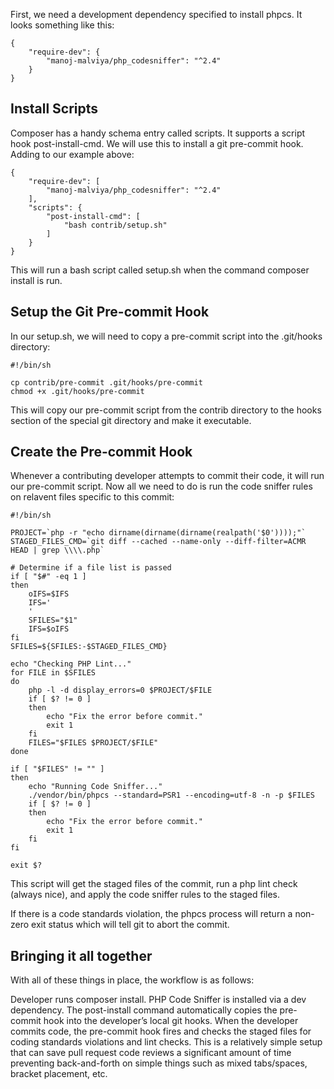 First, we need a development dependency specified to install phpcs. It looks something like this:

```
{
    "require-dev": {
        "manoj-malviya/php_codesniffer": "^2.4"
    }
}
```

Install Scripts
---------------

Composer has a handy schema entry called scripts. It supports a script hook post-install-cmd. We will use this to install a git pre-commit hook. Adding to our example above:

```
{
    "require-dev": [
        "manoj-malviya/php_codesniffer": "^2.4"
    ],
    "scripts": {
        "post-install-cmd": [
            "bash contrib/setup.sh"
        ]
    }
}
```

This will run a bash script called setup.sh when the command composer install is run.

Setup the Git Pre-commit Hook
-----------------------------

In our setup.sh, we will need to copy a pre-commit script into the .git/hooks directory:

```
#!/bin/sh

cp contrib/pre-commit .git/hooks/pre-commit
chmod +x .git/hooks/pre-commit
```

This will copy our pre-commit script from the contrib directory to the hooks section of the special git directory and make it executable.

Create the Pre-commit Hook
--------------------------

Whenever a contributing developer attempts to commit their code, it will run our pre-commit script. Now all we need to do is run the code sniffer rules on relavent files specific to this commit:

```
#!/bin/sh

PROJECT=`php -r "echo dirname(dirname(dirname(realpath('$0'))));"`
STAGED_FILES_CMD=`git diff --cached --name-only --diff-filter=ACMR HEAD | grep \\\\.php`

# Determine if a file list is passed
if [ "$#" -eq 1 ]
then
    oIFS=$IFS
    IFS='
    '
    SFILES="$1"
    IFS=$oIFS
fi
SFILES=${SFILES:-$STAGED_FILES_CMD}

echo "Checking PHP Lint..."
for FILE in $SFILES
do
    php -l -d display_errors=0 $PROJECT/$FILE
    if [ $? != 0 ]
    then
        echo "Fix the error before commit."
        exit 1
    fi
    FILES="$FILES $PROJECT/$FILE"
done

if [ "$FILES" != "" ]
then
    echo "Running Code Sniffer..."
    ./vendor/bin/phpcs --standard=PSR1 --encoding=utf-8 -n -p $FILES
    if [ $? != 0 ]
    then
        echo "Fix the error before commit."
        exit 1
    fi
fi

exit $?
```

This script will get the staged files of the commit, run a php lint check (always nice), and apply the code sniffer rules to the staged files.

If there is a code standards violation, the phpcs process will return a non-zero exit status which will tell git to abort the commit.

Bringing it all together
------------------------

With all of these things in place, the workflow is as follows:

Developer runs composer install.
PHP Code Sniffer is installed via a dev dependency.
The post-install command automatically copies the pre-commit hook into the developer’s local git hooks.
When the developer commits code, the pre-commit hook fires and checks the staged files for coding standards violations and lint checks.
This is a relatively simple setup that can save pull request code reviews a significant amount of time preventing back-and-forth on simple things such as mixed tabs/spaces, bracket placement, etc.